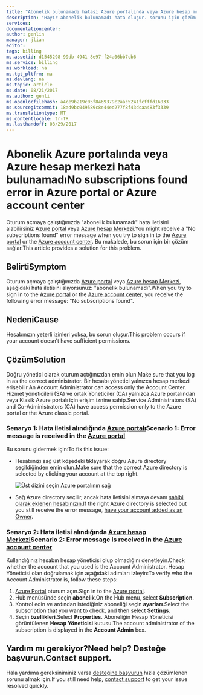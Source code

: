 ```yaml
---
title: "Abonelik bulunamadı hatası Azure portalında veya Azure hesap merkezi oturum açmaya çalıştığınızda | Microsoft Docs"
description: "Hayır abonelik bulunamadı hata oluşur. sorunu için çözüm sağlar Azure portalında veya Azure hesap merkezi ne zaman oturum açın."
services: 
documentationcenter: 
author: genlin
manager: jlian
editor: 
tags: billing
ms.assetid: d1545298-99db-4941-8e97-f24a06bb7cb6
ms.service: billing
ms.workload: na
ms.tgt_pltfrm: na
ms.devlang: na
ms.topic: article
ms.date: 08/21/2017
ms.author: genli
ms.openlocfilehash: a4ce9b219c05f8469379c2aac5241fcfffd16033
ms.sourcegitcommit: 18ad9bc049589c8e44ed277f8f43dcaa483f3339
ms.translationtype: MT
ms.contentlocale: tr-TR
ms.lasthandoff: 08/29/2017
---
```

# <a name="no-subscriptions-found-error-in-azure-portal-or-azure-account-center"></a><span data-ttu-id="c6271-103">Abonelik Azure portalında veya Azure hesap merkezi hata bulunamadı</span><span class="sxs-lookup"><span data-stu-id="c6271-103">No subscriptions found error in Azure portal or Azure account center</span></span>
<span data-ttu-id="c6271-104">Oturum açmaya çalıştığınızda "abonelik bulunamadı" hata iletisini alabilirsiniz [Azure portal](https://portal.azure.com/) veya [Azure hesap Merkezi](https://account.windowsazure.com/Subscriptions).</span><span class="sxs-lookup"><span data-stu-id="c6271-104">You might receive a "No subscriptions found" error message when you try to sign in to the [Azure portal](https://portal.azure.com/) or the [Azure account center](https://account.windowsazure.com/Subscriptions).</span></span> <span data-ttu-id="c6271-105">Bu makalede, bu sorun için bir çözüm sağlar.</span><span class="sxs-lookup"><span data-stu-id="c6271-105">This article provides a solution for this problem.</span></span>

## <a name="symptom"></a><span data-ttu-id="c6271-106">Belirti</span><span class="sxs-lookup"><span data-stu-id="c6271-106">Symptom</span></span>

<span data-ttu-id="c6271-107">Oturum açmaya çalıştığınızda [Azure portal](https://portal.azure.com/) veya [Azure hesap Merkezi](https://account.windowsazure.com/Subscriptions), aşağıdaki hata iletisini alıyorsunuz: "abonelik bulunamadı".</span><span class="sxs-lookup"><span data-stu-id="c6271-107">When you try to sign in to the [Azure portal](https://portal.azure.com/) or the [Azure account center](https://account.windowsazure.com/Subscriptions), you receive the following error message: "No subscriptions found".</span></span>

## <a name="cause"></a><span data-ttu-id="c6271-108">Nedeni</span><span class="sxs-lookup"><span data-stu-id="c6271-108">Cause</span></span>

<span data-ttu-id="c6271-109">Hesabınızın yeterli izinleri yoksa, bu sorun oluşur.</span><span class="sxs-lookup"><span data-stu-id="c6271-109">This problem occurs if your account doesn’t have sufficient permissions.</span></span> 

## <a name="solution"></a><span data-ttu-id="c6271-110">Çözüm</span><span class="sxs-lookup"><span data-stu-id="c6271-110">Solution</span></span>

<span data-ttu-id="c6271-111">Doğru yönetici olarak oturum açtığınızdan emin olun.</span><span class="sxs-lookup"><span data-stu-id="c6271-111">Make sure that you log in as the correct administrator.</span></span> <span data-ttu-id="c6271-112">Bir hesabı yönetici yalnızca hesap merkezi erişebilir.</span><span class="sxs-lookup"><span data-stu-id="c6271-112">An Account Administrator can access only the Account Center.</span></span> <span data-ttu-id="c6271-113">Hizmet yöneticileri (SA) ve ortak Yöneticiler (CA) yalnızca Azure portalından veya Klasik Azure portalı için erişim iznine sahip.</span><span class="sxs-lookup"><span data-stu-id="c6271-113">Service Administrators (SA) and Co-Administrators (CA) have access permission only to the Azure portal or the Azure classic portal.</span></span>

### <a name="scenario-1-error-message-is-received-in-the-azure-portalhttpsportalazurecom"></a><span data-ttu-id="c6271-114">Senaryo 1: Hata iletisi alındığında [Azure portalı](https://portal.azure.com)</span><span class="sxs-lookup"><span data-stu-id="c6271-114">Scenario 1: Error message is received in the [Azure portal](https://portal.azure.com)</span></span>

<span data-ttu-id="c6271-115">Bu sorunu gidermek için:</span><span class="sxs-lookup"><span data-stu-id="c6271-115">To fix this issue:</span></span>

* <span data-ttu-id="c6271-116">Hesabınızı sağ üst köşedeki tıklayarak doğru Azure directory seçildiğinden emin olun.</span><span class="sxs-lookup"><span data-stu-id="c6271-116">Make sure that the correct Azure directory is selected by clicking your account at the top right.</span></span>

  ![Üst dizini seçin Azure portalının sağ](./media/billing-no-subscriptions-found/directory-switch.png)

* <span data-ttu-id="c6271-118">Sağ Azure directory seçilir, ancak hata iletisini almaya devam [sahibi olarak eklenen hesabınızın](billing-add-change-azure-subscription-administrator.md).</span><span class="sxs-lookup"><span data-stu-id="c6271-118">If the right Azure directory is selected but you still receive the error message, [have your account added as an Owner](billing-add-change-azure-subscription-administrator.md).</span></span>

### <a name="scenario-2-error-message-is-received-in-the-azure-account-centerhttpsaccountwindowsazurecomsubscriptions"></a><span data-ttu-id="c6271-119">Senaryo 2: Hata iletisi alındığında [Azure hesap Merkezi](https://account.windowsazure.com/Subscriptions)</span><span class="sxs-lookup"><span data-stu-id="c6271-119">Scenario 2: Error message is received in the [Azure account center](https://account.windowsazure.com/Subscriptions)</span></span>

<span data-ttu-id="c6271-120">Kullandığınız hesabın hesap yöneticisi olup olmadığını denetleyin.</span><span class="sxs-lookup"><span data-stu-id="c6271-120">Check whether the account that you used is the Account Administrator.</span></span> <span data-ttu-id="c6271-121">Hesap Yöneticisi olan doğrulamak için aşağıdaki adımları izleyin:</span><span class="sxs-lookup"><span data-stu-id="c6271-121">To verify who the Account Administrator is, follow these steps:</span></span>

1. <span data-ttu-id="c6271-122">[Azure Portal](https://portal.azure.com) oturum açın.</span><span class="sxs-lookup"><span data-stu-id="c6271-122">Sign in to the [Azure portal](https://portal.azure.com).</span></span>
2. <span data-ttu-id="c6271-123">Hub menüsünde seçin **abonelik**.</span><span class="sxs-lookup"><span data-stu-id="c6271-123">On the Hub menu, select **Subscription**.</span></span>
3. <span data-ttu-id="c6271-124">Kontrol edin ve ardından istediğiniz aboneliği seçin **ayarları**.</span><span class="sxs-lookup"><span data-stu-id="c6271-124">Select the subscription that you want to check, and then select **Settings**.</span></span>
4. <span data-ttu-id="c6271-125">Seçin **özellikleri**.</span><span class="sxs-lookup"><span data-stu-id="c6271-125">Select **Properties**.</span></span> <span data-ttu-id="c6271-126">Aboneliğin Hesap Yöneticisi görüntülenen **Hesap Yöneticisi** kutusu.</span><span class="sxs-lookup"><span data-stu-id="c6271-126">The account administrator of the subscription is displayed in the **Account Admin** box.</span></span>

## <a name="need-help-contact-support"></a><span data-ttu-id="c6271-127">Yardım mı gerekiyor?</span><span class="sxs-lookup"><span data-stu-id="c6271-127">Need help?</span></span> <span data-ttu-id="c6271-128">Desteğe başvurun.</span><span class="sxs-lookup"><span data-stu-id="c6271-128">Contact support.</span></span>
<span data-ttu-id="c6271-129">Hala yardıma gereksiniminiz varsa [desteğine başvurun](http://go.microsoft.com/fwlink/?linkid=544831&clcid=0x409) hızla çözümlenen sorunu almak için.</span><span class="sxs-lookup"><span data-stu-id="c6271-129">If you still need help, [contact support](http://go.microsoft.com/fwlink/?linkid=544831&clcid=0x409) to get your issue resolved quickly.</span></span> 
